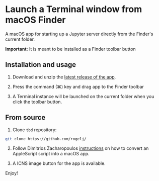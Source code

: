 # Launch a Terminal window from macOS Finder

A macOS app for starting up a Jupyter server directly from the Finder's current folder.

**Important:** It is meant to be installed as a Finder toolbar button

## Installation and usage

1. Download and unzip the [latest release of the app]().
2. Press the command (⌘) key and drag app to the Finder toolbar


3. A Terminal instance will be launched on the current folder when you click the toolbar button.

## From source

1. Clone `tbd` repository:
```bash
git clone https://github.com/rogelj/
```

2. Follow Dimitrios Zacharopoulos
   [instructions]( https://www.youtube.com/watch?v=IGejtUXYGpA) on how to convert an AppleScript script into a macOS app.

3. A ICNS image button for the app is available.

Enjoy!
